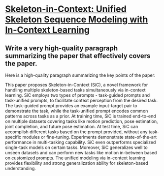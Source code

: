 # [Skeleton-in-Context: Unified Skeleton Sequence Modeling with In-Context   Learning](https://arxiv.org/abs/2312.03703)

## Write a very high-quality paragraph summarizing the paper that effectively covers the paper.

 Here is a high-quality paragraph summarizing the key points of the paper:

This paper proposes Skeleton-in-Context (SiC), a novel framework for handling multiple skeleton-based tasks simultaneously via in-context learning. SiC employs two types of prompts - task-guided prompts and task-unified prompts, to facilitate context perception from the desired task. The task-guided prompt provides an example input-target pair to demonstrate the task, while the task-unified prompt encodes common patterns across tasks as a prior. At training time, SiC is trained end-to-end on multiple datasets covering tasks like motion prediction, pose estimation, joint completion, and future pose estimation. At test time, SiC can accomplish different tasks based on the prompt provided, without any task-specific modules or fine-tuning. Experiments demonstrate state-of-the-art performance in multi-tasking capability. SiC even outperforms specialized single-task models on certain tasks. Moreover, SiC generalizes well to unseen datasets and can perform new tasks like motion in-between based on customized prompts. The unified modeling via in-context learning provides flexibility and strong generalization ability for skeleton-based understanding.
